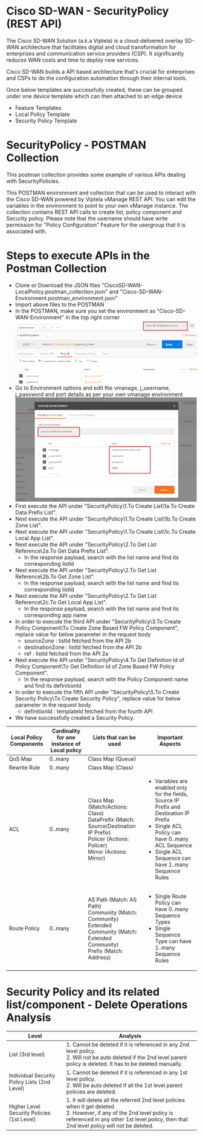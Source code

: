 ﻿# Cisco SD-WAN - SecurityPolicy (REST API)
The Cisco SD-WAN Solution (a.k.a Viptela) is a cloud-delivered overlay SD-WAN architecture that facilitates digital and cloud transformation for enterprises and communication service providers (CSP). It significantly reduces WAN costs and time to deploy new services.

Cisco SD-WAN builds a API based architecture that's crucial for enterprises and CSPs to do the configuration automation through their internal tools.

Once below templates are successfully created,  these can be grouped under one device template which can then attached to an edge device

* Feature Templates
* Local Policy Template
* Security Policy Template

# SecurityPolicy - POSTMAN Collection
This postman collection provides some example of various APIs dealing with SecurityPolicies.

This POSTMAN environment and collection that can be used to interact with the Cisco SD-WAN powered by Viptela vManage REST API. You can edit the variables in the environment to point to your own vManage instance. The collection contains REST API calls to create list, policy component and Security policy. Please note that the username should have write permission for "Policy Configuration" Feature for the usergroup that it is associated with.

# Steps to execute APIs in the Postman Collection
* Clone or Download the JSON files "CiscoSD-WAN-LocalPolicy.postman_collection.json" and "Cisco-SD-WAN-Environment.postman_environment.json"  
* Import above files to the POSTMAN  
* In the POSTMAN, make sure you set the environment as "Cisco-SD-WAN-Environment" in the top right corner![SelectEnvDetails](https://github.com/SaravananRamanathan25/Cisco-SD-WAN-Feature-Templates/blob/master/Images/SelectEnvDetails-Postman.png)
* Go to Environment options and edit the vmanage, j_username, j_password and port details as per your own vmanage environment![EditEnvDetails](https://github.com/SaravananRamanathan25/Cisco-SD-WAN-Feature-Templates/blob/master/Images/UpdateEnvDetails_Postman.png)
* First execute the API under "SecurityPolicy\1.To Create List\1a.To Create Data Prefix List".
* Next execute the API under "SecurityPolicy\1.To Create List\1b.To Create Zone List".
* Next execute the API under "SecurityPolicy\1.To Create List\1c.To Create Local App List".
* Next execute the API under "SecurityPolicy\2.To Get List Reference\2a.To Get Data Prefix List".
  * In the response payload, search with the list name and find its corresponding listId
* Next execute the API under "SecurityPolicy\2.To Get List Reference\2b.To Get Zone List".
  * In the response payload, search with the list name and find its corresponding listId
* Next execute the API under "SecurityPolicy\2.To Get List Reference\2c.To Get Local App List".
  * In the response payload, search with the list name and find its corresponding app name
* In order to execute the third API under "SecurityPolicy\3.To Create Policy Component\To Create Zone Based FW Policy Component", replace value for below parameter in the request body 
  * sourceZone : listId fetched from the API 2b
  * destinationZone : listId fetched from the API 2b
  * ref : listId fetched from the API 2a
* Next execute the API under "SecurityPolicy\4.To Get Definition Id of Policy Component\To Get Definition Id of Zone Based FW Policy Component".
  * In the response payload, search with the Policy Component name and find its definitionId
* In order to execute the fifth API under "SecurityPolicy\5.To Create Security Policy\To Create Security Policy", replace value for below parameter in the request body 
  * definitionId : templateId fetched from the fourth API
* We have successfully created a Security Policy.

| Local Policy Components | Cardinality for one instance of Local policy | Lists that can be used | Important Aspects |
| ----------------------- | -------------------------------------------- | ---------------------- | ----------------- |
| QoS Map | 0..many | Class Map (Queue) |     |
| Rewrite Rule | 0..many | Class Map (Class)      |      | 
| ACL | 0..many | <p>Class Map (Match/Actions: Class)<br>DataPrefix (Match: Source/Destination IP Prefix)<br>Policer (Actions: Policer)<br>Mirror (Actions: Mirror)</p> | <ul><li>Variables are enabled only for the fields, Source IP Prefix and Destination IP Prefix</li><li>Single ACL Policy can have 0..many ACL Sequence</li><li>Single ACL Sequence can have 1..many Sequence Rules</li></ul> |
| Route Policy | 0..many | <p>AS Path (Match: AS Path)<br>Community (Match: Community)<br>Extended Community (Match: Extended Community)<br>Prefix (Match: Address)</p> | <ul><li>Single Route Policy can have 0..many Sequence Types</li><li>Single Sequence Type can have 1..many Sequence Rules</li></ul> |	

# Security Policy and its related list/component - Delete Operations Analysis

| Level | Analysis |
| ----------------------- | -------------------------------------------- |
|List (3rd level) | 1. Cannot be deleted if it is referenced in any 2nd level policy.<br>2. Will not be auto deleted if the 2nd level parent policy is deleted. It has to be deleted manually.|
|Individual Security Policy Lists (2nd Level)|1. Cannot be deleted if it is referenced in any 1st  level policy.<br>2. Will be auto deleted if all the 1st level parent policies are deleted.|
|Higher Level Security Policies (1st Level)|1. It will delete all the referred 2nd level policies when it get deleted.<br>2. However, if any of the 2nd level policy is referenced in any other 1st level policy, then that 2nd level policy will not be deleted.|

